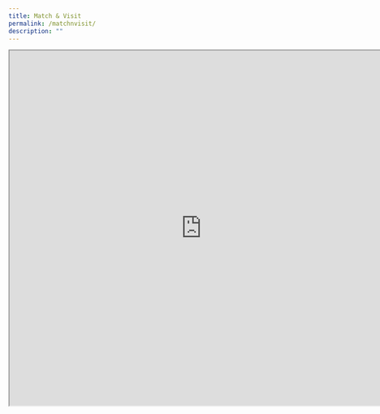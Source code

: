 ```yaml
---
title: Match & Visit
permalink: /matchnvisit/
description: ""
---
```

<iframe src="https://www.checkfirst.gov.sg/c/quiz" style="width:150%;height:700px"></iframe>